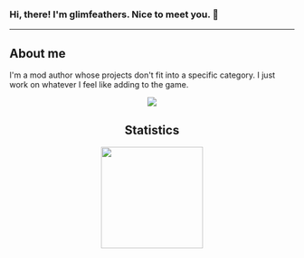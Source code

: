 ### Hi, there! I'm glimfeathers. Nice to meet you. 🖖
----
About me
----
I'm a mod author whose projects don't fit into a specific category. I just work on whatever I feel like adding to the game.
   
   
<div align = "center">
  </a> 
  <a href = "mailto:glimfeathers@gmail.com.com"> <img src="https://img.shields.io/badge/-Gmail-%23333?style=for-the-badge&logo=gmail&logoColor=white" target="_blank">
  
  </a>
  

Statistics
----
<div align="center">
  <a href="https://github.com/leonardo-trote">
  <img height="180em" src="https://github-readme-stats.vercel.app/api/top-langs/?username=leonardo-trote&layout=compact&langs_count=7&theme=dracula"/>
</div>
